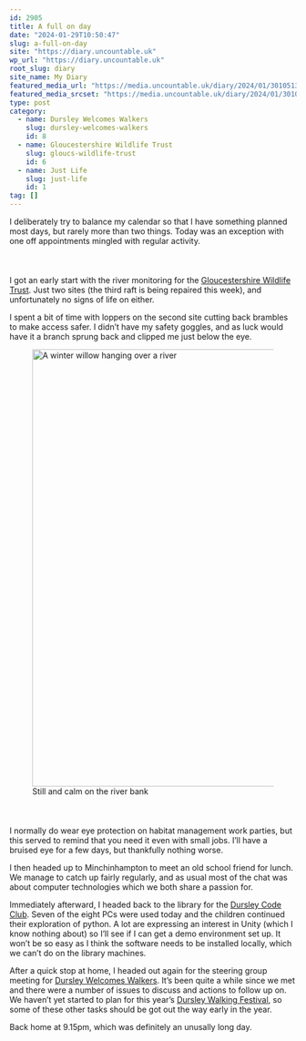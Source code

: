 ```yaml
---
id: 2905
title: A full on day
date: "2024-01-29T10:50:47"
slug: a-full-on-day
site: "https://diary.uncountable.uk"
wp_url: "https://diary.uncountable.uk"
root_slug: diary
site_name: My Diary
featured_media_url: "https://media.uncountable.uk/diary/2024/01/30105133/IMG20240129122538.webp"
featured_media_srcset: "https://media.uncountable.uk/diary/2024/01/30105133/IMG20240129122538-300x171.webp 300w, https://media.uncountable.uk/diary/2024/01/30105133/IMG20240129122538-1024x583.webp 1024w, https://media.uncountable.uk/diary/2024/01/30105133/IMG20240129122538-150x150.webp 150w, https://media.uncountable.uk/diary/2024/01/30105133/IMG20240129122538-640x364.webp 640w, https://media.uncountable.uk/diary/2024/01/30105133/IMG20240129122538.webp 2000w"
type: post
category:
  - name: Dursley Welcomes Walkers
    slug: dursley-welcomes-walkers
    id: 8
  - name: Gloucestershire Wildlife Trust
    slug: gloucs-wildlife-trust
    id: 6
  - name: Just Life
    slug: just-life
    id: 1
tag: []
---
```



<p>I deliberately try to balance my calendar so that I have something planned most days, but rarely more than two things.  Today was an exception with one off appointments mingled with regular activity.</p>


<style>.kb-row-layout-id2905_2ea547-bc > .kt-row-column-wrap{align-content:start;}:where(.kb-row-layout-id2905_2ea547-bc > .kt-row-column-wrap) > .wp-block-kadence-column{justify-content:start;}.kb-row-layout-id2905_2ea547-bc > .kt-row-column-wrap{column-gap:var(--global-kb-gap-md, 2rem);row-gap:var(--global-kb-gap-md, 2rem);padding-top:var(--global-kb-spacing-sm, 1.5rem);padding-bottom:var(--global-kb-spacing-sm, 1.5rem);grid-template-columns:repeat(2, minmax(0, 1fr));}.kb-row-layout-id2905_2ea547-bc > .kt-row-layout-overlay{opacity:0.30;}@media all and (max-width: 1024px){.kb-row-layout-id2905_2ea547-bc > .kt-row-column-wrap{grid-template-columns:repeat(2, minmax(0, 1fr));}}@media all and (max-width: 767px){.kb-row-layout-id2905_2ea547-bc > .kt-row-column-wrap{grid-template-columns:minmax(0, 1fr);}.kb-row-layout-id2905_2ea547-bc > .kt-row-column-wrap > .wp-block-kadence-column:nth-of-type(1){order:2;}.kb-row-layout-id2905_2ea547-bc > .kt-row-column-wrap > .wp-block-kadence-column:nth-of-type(2){order:1;}.kb-row-layout-id2905_2ea547-bc > .kt-row-column-wrap > .wp-block-kadence-column:nth-of-type(3){order:12;}.kb-row-layout-id2905_2ea547-bc > .kt-row-column-wrap > .wp-block-kadence-column:nth-of-type(4){order:11;}.kb-row-layout-id2905_2ea547-bc > .kt-row-column-wrap > .wp-block-kadence-column:nth-of-type(5){order:22;}.kb-row-layout-id2905_2ea547-bc > .kt-row-column-wrap > .wp-block-kadence-column:nth-of-type(6){order:21;}.kb-row-layout-id2905_2ea547-bc > .kt-row-column-wrap > .wp-block-kadence-column:nth-of-type(7){order:32;}.kb-row-layout-id2905_2ea547-bc > .kt-row-column-wrap > .wp-block-kadence-column:nth-of-type(8){order:31;}}</style><div class="kb-row-layout-wrap kb-row-layout-id2905_2ea547-bc alignnone wp-block-kadence-rowlayout"><div class="kt-row-column-wrap kt-has-2-columns kt-row-layout-equal kt-tab-layout-inherit kt-mobile-layout-row kt-row-valign-top">
<style>.kadence-column2905_0213c6-94 > .kt-inside-inner-col,.kadence-column2905_0213c6-94 > .kt-inside-inner-col:before{border-top-left-radius:0px;border-top-right-radius:0px;border-bottom-right-radius:0px;border-bottom-left-radius:0px;}.kadence-column2905_0213c6-94 > .kt-inside-inner-col{column-gap:var(--global-kb-gap-sm, 1rem);}.kadence-column2905_0213c6-94 > .kt-inside-inner-col{flex-direction:column;}.kadence-column2905_0213c6-94 > .kt-inside-inner-col > .aligncenter{width:100%;}.kadence-column2905_0213c6-94 > .kt-inside-inner-col:before{opacity:0.3;}.kadence-column2905_0213c6-94{position:relative;}@media all and (max-width: 1024px){.kadence-column2905_0213c6-94 > .kt-inside-inner-col{flex-direction:column;justify-content:center;}}@media all and (max-width: 767px){.kadence-column2905_0213c6-94 > .kt-inside-inner-col{flex-direction:column;justify-content:center;}}</style>
<div class="wp-block-kadence-column kadence-column2905_0213c6-94"><div class="kt-inside-inner-col">
<p>I got an early start with the river monitoring for the <a href="https://www.gloucestershirewildlifetrust.co.uk/volunteer">Gloucestershire Wildlife Trust</a>.  Just two sites (the third raft is being repaired this week), and unfortunately no signs of life on either.</p>



<p>I spent a bit of time with loppers on the second site cutting back brambles to make access safer. I didn&#8217;t have my safety goggles, and as luck would have it a branch sprung back and clipped me just below the eye.</p>
</div></div>


<style>.kadence-column2905_3807ec-1a > .kt-inside-inner-col,.kadence-column2905_3807ec-1a > .kt-inside-inner-col:before{border-top-left-radius:0px;border-top-right-radius:0px;border-bottom-right-radius:0px;border-bottom-left-radius:0px;}.kadence-column2905_3807ec-1a > .kt-inside-inner-col{column-gap:var(--global-kb-gap-sm, 1rem);}.kadence-column2905_3807ec-1a > .kt-inside-inner-col{flex-direction:column;}.kadence-column2905_3807ec-1a > .kt-inside-inner-col > .aligncenter{width:100%;}.kadence-column2905_3807ec-1a > .kt-inside-inner-col:before{opacity:0.3;}.kadence-column2905_3807ec-1a{position:relative;}@media all and (max-width: 1024px){.kadence-column2905_3807ec-1a > .kt-inside-inner-col{flex-direction:column;justify-content:center;}}@media all and (max-width: 767px){.kadence-column2905_3807ec-1a > .kt-inside-inner-col{flex-direction:column;justify-content:center;}}</style>
<div class="wp-block-kadence-column kadence-column2905_3807ec-1a"><div class="kt-inside-inner-col">
<figure class="wp-block-image size-large"><img loading="lazy" decoding="async" width="1024" height="768" src="https://media.uncountable.uk/diary/2024/01/30105132/IMG20240129094911-1024x768.webp" alt="A winter willow hanging over a river" class="wp-image-2906" srcset="https://media.uncountable.uk/diary/2024/01/30105132/IMG20240129094911-1024x768.webp 1024w, https://media.uncountable.uk/diary/2024/01/30105132/IMG20240129094911-300x225.webp 300w, https://media.uncountable.uk/diary/2024/01/30105132/IMG20240129094911-640x480.webp 640w, https://media.uncountable.uk/diary/2024/01/30105132/IMG20240129094911.webp 2000w" sizes="auto, (max-width: 1024px) 100vw, 1024px" /><figcaption class="wp-element-caption">Still and calm on the river bank</figcaption></figure>
</div></div>

</div></div>


<p>I normally do wear eye protection on habitat management work parties, but this served to remind that you need it even with small jobs.  I&#8217;ll have a bruised eye for a few days, but thankfully nothing worse.</p>



<p>I then headed up to Minchinhampton to meet an old school friend for lunch.  We manage to catch up fairly regularly, and as usual most of the chat was about computer technologies which we both share a passion for.</p>



<p>Immediately afterward, I headed back to the library for the <a href="https://www.facebook.com/dursleycodeclub">Dursley Code Club</a>.  Seven of the eight PCs were used today and the children continued their exploration of python.  A lot are expressing an interest in Unity (which I know nothing about) so I&#8217;ll see if I can get a demo environment set up.  It won&#8217;t be so easy as I think the software needs to be installed locally, which we can&#8217;t do on the library machines.</p>



<p>After a quick stop at home, I headed out again for the steering group meeting for <a href="https://dursleywelcomeswalkers.org.uk/">Dursley Welcomes Walkers</a>.  It&#8217;s been quite a while since we met and there were a number of issues to discuss and actions to follow up on.  We haven&#8217;t yet started to plan for this year&#8217;s <a href="https://festival.dursleywelcomeswalkers.org.uk/">Dursley Walking Festival</a>, so some of these other tasks should be got out the way early in the year.</p>



<p>Back home at 9.15pm, which was definitely an unusally long day.</p>
